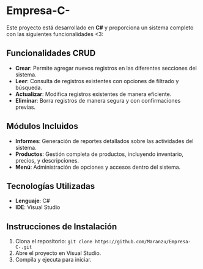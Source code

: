 ﻿# Empresa-C-
Este proyecto está desarrollado en **C#** y proporciona un sistema completo con las siguientes funcionalidades <3:

## Funcionalidades CRUD
- **Crear**: Permite agregar nuevos registros en las diferentes secciones del sistema.
- **Leer**: Consulta de registros existentes con opciones de filtrado y búsqueda.
- **Actualizar**: Modifica registros existentes de manera eficiente.
- **Eliminar**: Borra registros de manera segura y con confirmaciones previas.

## Módulos Incluidos
- **Informes**: Generación de reportes detallados sobre las actividades del sistema.
- **Productos**: Gestión completa de productos, incluyendo inventario, precios, y descripciones.
- **Menú**: Administración de opciones y accesos dentro del sistema.

## Tecnologías Utilizadas
- **Lenguaje**: C#
- **IDE**: Visual Studio

## Instrucciones de Instalación
1. Clona el repositorio: `git clone https://github.com/Maranzu/Empresa-C-.git`
2. Abre el proyecto en Visual Studio.
3. Compila y ejecuta para iniciar.
